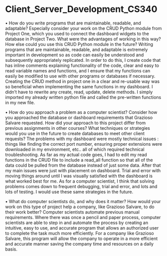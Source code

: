# Client_Server_Development_CS340

•	How do you write programs that are maintainable, readable, and adaptable? Especially consider your work on the CRUD Python module from Project One, which you used to connect the dashboard widgets to the database in Project Two. What were the advantages of working in this way? How else could you use this CRUD Python module in the future?
 Writing programs that are maintainable, readable, and adaptable is extremely important in development so as code can easily be understood and subsequently appropriately replicated. In order to do this, I create code that has inline comments explaining functionality of the code, clear and easy to read variable names and functions, and I ensure that my functions can easily be modified to use with other programs or databases if necessary. Creating the CRUD method in project one in a clear and re-usable way was so beneficial when implementing the same functions in my dashboard. I didn’t have to rewrite any create, read, update, delete methods. I simply imported my already written python file and called the pre-written functions in my new file. 
 
•	How do you approach a problem as a computer scientist? Consider how you approached the database or dashboard requirements that Grazioso Salvare requested. How did your approach to this project differ from previous assignments in other courses? What techniques or strategies would you use in the future to create databases to meet other client requests?
The problems with my dashboard were mostly technical issues : things like finding the correct port number, ensuring proper extensions were downloaded in my environment, etc.. all of which required technical troubleshooting. As far as my actual code goes, I had to edit my read functions in the CRUD file to include a read_all function so that all of the data could be pulled from the database instead of just some data. After that my main issues were just with placement on dashboard. Trial and error with moving things around until I was visually satisfied with the dashboard is what worked best for me. As for a computer scientist, I think that solving problems comes down to frequent debugging, trial and error, and lots and lots of testing. I would use these same strategies in the future. 

•	What do computer scientists do, and why does it matter? How would your work on this type of project help a company, like Grazioso Salvare, to do their work better?
Computer scientists automate previous manual requirements. Where there was once a pencil and paper process, computer scientists are able to step in and automate the process by creating an intuitive, easy to use, and accurate program that allows an authorized user to complete the task much more efficiently. For a company like Grazioso Salvare, this program will allow the company to operate in a more efficient and accurate manner saving the company time and resources on a daily basis. 

